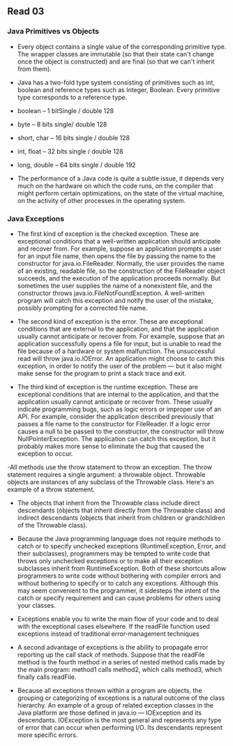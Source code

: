 ## Read 03 

### Java Primitives vs Objects

- Every object contains a single value of the corresponding primitive type. The wrapper classes are immutable (so that their state can't change once the object is constructed) and are final (so that we can't inherit from them).

- Java has a two-fold type system consisting of primitives such as int, boolean and reference types such as Integer, Boolean. Every primitive type corresponds to a reference type.

- boolean – 1 bitSingle / double 128

- byte – 8 bits single/ double 128 

- short, char – 16 bits single / double 128

- int, float – 32 bits single / double 128

- long, double – 64 bits single / double 192

- The performance of a Java code is quite a subtle issue, it depends very much on the hardware on which the code runs, on the compiler that might perform certain optimizations, on the state of the virtual machine, on the activity of other processes in the operating system.

### Java Exceptions

- The first kind of exception is the checked exception. These are exceptional conditions that a well-written application should anticipate and recover from. For example, suppose an application prompts a user for an input file name, then opens the file by passing the name to the constructor for java.io.FileReader. Normally, the user provides the name of an existing, readable file, so the construction of the FileReader object succeeds, and the execution of the application proceeds normally. But sometimes the user supplies the name of a nonexistent file, and the constructor throws java.io.FileNotFoundException. A well-written program will catch this exception and notify the user of the mistake, possibly prompting for a corrected file name.

- The second kind of exception is the error. These are exceptional conditions that are external to the application, and that the application usually cannot anticipate or recover from. For example, suppose that an application successfully opens a file for input, but is unable to read the file because of a hardware or system malfunction. The unsuccessful read will throw java.io.IOError. An application might choose to catch this exception, in order to notify the user of the problem — but it also might make sense for the program to print a stack trace and exit.

- The third kind of exception is the runtime exception. These are exceptional conditions that are internal to the application, and that the application usually cannot anticipate or recover from. These usually indicate programming bugs, such as logic errors or improper use of an API. For example, consider the application described previously that passes a file name to the constructor for FileReader. If a logic error causes a null to be passed to the constructor, the constructor will throw NullPointerException. The application can catch this exception, but it probably makes more sense to eliminate the bug that caused the exception to occur.

-All methods use the throw statement to throw an exception. The throw statement requires a single argument: a throwable object. Throwable objects are instances of any subclass of the Throwable class. Here's an example of a throw statement.

- The objects that inherit from the Throwable class include direct descendants (objects that inherit directly from the Throwable class) and indirect descendants (objects that inherit from children or grandchildren of the Throwable class).

- Because the Java programming language does not require methods to catch or to specify unchecked exceptions (RuntimeException, Error, and their subclasses), programmers may be tempted to write code that throws only unchecked exceptions or to make all their exception subclasses inherit from RuntimeException. Both of these shortcuts allow programmers to write code without bothering with compiler errors and without bothering to specify or to catch any exceptions. Although this may seem convenient to the programmer, it sidesteps the intent of the catch or specify requirement and can cause problems for others using your classes.

- Exceptions enable you to write the main flow of your code and to deal with the exceptional cases elsewhere. If the readFile function used exceptions instead of traditional error-management techniques

- A second advantage of exceptions is the ability to propagate error reporting up the call stack of methods. Suppose that the readFile method is the fourth method in a series of nested method calls made by the main program: method1 calls method2, which calls method3, which finally calls readFile.

- Because all exceptions thrown within a program are objects, the grouping or categorizing of exceptions is a natural outcome of the class hierarchy. An example of a group of related exception classes in the Java platform are those defined in java.io — IOException and its descendants. IOException is the most general and represents any type of error that can occur when performing I/O. Its descendants represent more specific errors.